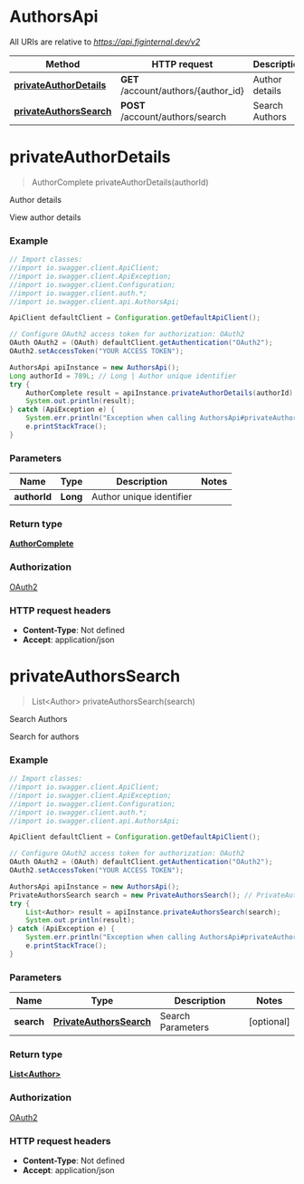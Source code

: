 # AuthorsApi

All URIs are relative to *https://api.figinternal.dev/v2*

Method | HTTP request | Description
------------- | ------------- | -------------
[**privateAuthorDetails**](AuthorsApi.md#privateAuthorDetails) | **GET** /account/authors/{author_id} | Author details
[**privateAuthorsSearch**](AuthorsApi.md#privateAuthorsSearch) | **POST** /account/authors/search | Search Authors


<a name="privateAuthorDetails"></a>
# **privateAuthorDetails**
> AuthorComplete privateAuthorDetails(authorId)

Author details

View author details

### Example
```java
// Import classes:
//import io.swagger.client.ApiClient;
//import io.swagger.client.ApiException;
//import io.swagger.client.Configuration;
//import io.swagger.client.auth.*;
//import io.swagger.client.api.AuthorsApi;

ApiClient defaultClient = Configuration.getDefaultApiClient();

// Configure OAuth2 access token for authorization: OAuth2
OAuth OAuth2 = (OAuth) defaultClient.getAuthentication("OAuth2");
OAuth2.setAccessToken("YOUR ACCESS TOKEN");

AuthorsApi apiInstance = new AuthorsApi();
Long authorId = 789L; // Long | Author unique identifier
try {
    AuthorComplete result = apiInstance.privateAuthorDetails(authorId);
    System.out.println(result);
} catch (ApiException e) {
    System.err.println("Exception when calling AuthorsApi#privateAuthorDetails");
    e.printStackTrace();
}
```

### Parameters

Name | Type | Description  | Notes
------------- | ------------- | ------------- | -------------
 **authorId** | **Long**| Author unique identifier |

### Return type

[**AuthorComplete**](AuthorComplete.md)

### Authorization

[OAuth2](../README.md#OAuth2)

### HTTP request headers

 - **Content-Type**: Not defined
 - **Accept**: application/json

<a name="privateAuthorsSearch"></a>
# **privateAuthorsSearch**
> List&lt;Author&gt; privateAuthorsSearch(search)

Search Authors

Search for authors

### Example
```java
// Import classes:
//import io.swagger.client.ApiClient;
//import io.swagger.client.ApiException;
//import io.swagger.client.Configuration;
//import io.swagger.client.auth.*;
//import io.swagger.client.api.AuthorsApi;

ApiClient defaultClient = Configuration.getDefaultApiClient();

// Configure OAuth2 access token for authorization: OAuth2
OAuth OAuth2 = (OAuth) defaultClient.getAuthentication("OAuth2");
OAuth2.setAccessToken("YOUR ACCESS TOKEN");

AuthorsApi apiInstance = new AuthorsApi();
PrivateAuthorsSearch search = new PrivateAuthorsSearch(); // PrivateAuthorsSearch | Search Parameters
try {
    List<Author> result = apiInstance.privateAuthorsSearch(search);
    System.out.println(result);
} catch (ApiException e) {
    System.err.println("Exception when calling AuthorsApi#privateAuthorsSearch");
    e.printStackTrace();
}
```

### Parameters

Name | Type | Description  | Notes
------------- | ------------- | ------------- | -------------
 **search** | [**PrivateAuthorsSearch**](PrivateAuthorsSearch.md)| Search Parameters | [optional]

### Return type

[**List&lt;Author&gt;**](Author.md)

### Authorization

[OAuth2](../README.md#OAuth2)

### HTTP request headers

 - **Content-Type**: Not defined
 - **Accept**: application/json

